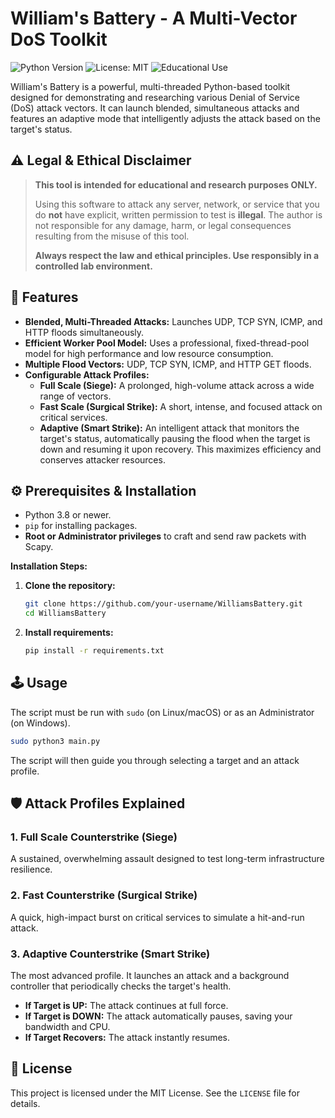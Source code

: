 # William's Battery - A Multi-Vector DoS Toolkit

![Python Version](https://img.shields.io/badge/python-3.8%2B-blue)
![License: MIT](https://img.shields.io/badge/License-MIT-yellow.svg)
![Educational Use](https://img.shields.io/badge/purpose-educational-lightgrey.svg)

William's Battery is a powerful, multi-threaded Python-based toolkit designed for demonstrating and researching various Denial of Service (DoS) attack vectors. It can launch blended, simultaneous attacks and features an adaptive mode that intelligently adjusts the attack based on the target's status.

## ⚠️ Legal & Ethical Disclaimer

> **This tool is intended for educational and research purposes ONLY.**
>
> Using this software to attack any server, network, or service that you do **not** have explicit, written permission to test is **illegal**. The author is not responsible for any damage, harm, or legal consequences resulting from the misuse of this tool.
>
> **Always respect the law and ethical principles. Use responsibly in a controlled lab environment.**

## 🚀 Features

-   **Blended, Multi-Threaded Attacks:** Launches UDP, TCP SYN, ICMP, and HTTP floods simultaneously.
-   **Efficient Worker Pool Model:** Uses a professional, fixed-thread-pool model for high performance and low resource consumption.
-   **Multiple Flood Vectors:** UDP, TCP SYN, ICMP, and HTTP GET floods.
-   **Configurable Attack Profiles:**
    -   **Full Scale (Siege):** A prolonged, high-volume attack across a wide range of vectors.
    -   **Fast Scale (Surgical Strike):** A short, intense, and focused attack on critical services.
    -   **Adaptive (Smart Strike):** An intelligent attack that monitors the target's status, automatically pausing the flood when the target is down and resuming it upon recovery. This maximizes efficiency and conserves attacker resources.

## ⚙️ Prerequisites & Installation

-   Python 3.8 or newer.
-   `pip` for installing packages.
-   **Root or Administrator privileges** to craft and send raw packets with Scapy.

**Installation Steps:**

1.  **Clone the repository:**
    ```bash
    git clone https://github.com/your-username/WilliamsBattery.git
    cd WilliamsBattery
    ```

2. **Install requirements:**
    ```bash
    pip install -r requirements.txt
    ```

## 🕹️ Usage

The script must be run with `sudo` (on Linux/macOS) or as an Administrator (on Windows).

```bash
sudo python3 main.py
```

The script will then guide you through selecting a target and an attack profile.

## 🛡️ Attack Profiles Explained

### 1. Full Scale Counterstrike (Siege)
A sustained, overwhelming assault designed to test long-term infrastructure resilience.

### 2. Fast Counterstrike (Surgical Strike)
A quick, high-impact burst on critical services to simulate a hit-and-run attack.

### 3. Adaptive Counterstrike (Smart Strike)
The most advanced profile. It launches an attack and a background controller that periodically checks the target's health.
-   **If Target is UP:** The attack continues at full force.
-   **If Target is DOWN:** The attack automatically pauses, saving your bandwidth and CPU.
-   **If Target Recovers:** The attack instantly resumes.

## 📄 License

This project is licensed under the MIT License. See the `LICENSE` file for details.